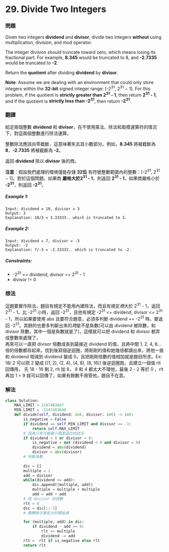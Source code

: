 # 29. Divide Two Integers
### 問題
Given two integers **dividend** and **divisor**, divide two integers **without** using multiplication, division, and mod operator.

The integer division should truncate toward zero, which means losing its fractional part. For example, **8.345** would be truncated to 8, and **-2.7335** would be truncated to **-2**.

Return the **quotient** after dividing **dividend** by **divisor**.

**Note**: Assume we are dealing with an environment that could only store integers within the **32-bit** signed integer range: [-2<sup>31</sup>, 2<sup>31</sup> − 1]. For this problem, if the quotient is **strictly greater than 2<sup>31</sup> - 1**, then return **2<sup>31</sup> - 1**, and if the quotient is **strictly less than -2<sup>31</sup>**, then return **-2<sup>31</sup>**.

### 翻譯
給定兩個整數 **dividend** 和 **divisor**，在不使用乘法、除法和取模運算符的情況下，對這兩個整數進行除法運算。

整數除法應該向零截斷，這意味著失去其小數部分。例如，**8.345** 將被截斷為 **8**，**-2.7335** 將被截斷為 **-2**。

返回 **dividend** 除以 **divisor** 後的商。

**注意**：假設我們處理的環境僅能存儲 **32位** 有符號整數範圍內的整數：[-2<sup>31</sup>, 2<sup>31</sup> − 1]。對於這個問題，如果商 **嚴格大於2<sup>31</sup> - 1**，則返回 **2<sup>31</sup> - 1**，如果商嚴格小於 **-2<sup>31</sup>**，則返回 **-2<sup>31</sup>**。

##### Example 1:
    Input: dividend = 10, divisor = 3
    Output: 3
    Explanation: 10/3 = 3.33333.. which is truncated to 3.
##### Example 2:
    Input: dividend = 7, divisor = -3
    Output: -2
    Explanation: 7/-3 = -2.33333.. which is truncated to -2.

##### Constraints:
- -2<sup>31</sup> <= dividend, divisor <= 2<sup>31</sup> - 1
- divisor != 0

### 想法
這題要實作除法，題目有規定不能用內建除法，而且有規定*商*大於 2<sup>31</sup> - 1，返回 2<sup>31</sup> - 1，比  -2<sup>31</sup> 小時，返回  -2<sup>31</sup>，且他有規定 -2<sup>31</sup> <= dividend, divisor <= 2<sup>31</sup> - 1，所以如果要使用 abs 且要符合題意，必須多判斷  dividend == -2<sup>31</sup> 時，要返回 -2<sup>31</sup>。其餘的也要多判斷出來的*商*是不是負數(可以由 dividend 被除數，和 divisor 除數，其中一個是負數就是了)，這樣就可以把 dividend 和 divisor 都弄成整數來處理了，  
再來可以一直把 divisor 倍數成長到最接近 dividend 的值，且將中間 1, 2, 4, 8...倍的倍數都存起來。找到後寫個逆迴圈，將剛剛的值和她幾倍都讀出來，將他一直和 dividend 相減到 dividend 變成 0，且把剛剛倍數的值相加就是題目所求。Ex: 18/ 2 可以把 2 變成 [(1, 2), (2, 4), (4, 8), (8, 16)] 後逆迴圈跑，且建立一個值 rlt 回傳用， 先 18 - 16 剩 2, rlt 加 8， 8 和 4 都太大不理他，最後 2 - 2 等於 0 ，rlt 再加 1 = 9 就可以回傳了，如果有餘數不用管他，題目不在意。
### 解法
```python
class Solution:
    MAX_LIMIT = 2147483647
    MIN_LIMIT = -2147483648
    def divide(self, dividend: int, divisor: int) -> int:
        is_negative = False
        if dividend == self.MIN_LIMIT and divisor == -1:
            return self.MAX_LIMIT
        # 因為只有可能最小值是溢位的狀況
        if dividend < 0 or divisor < 0:
            is_negative = not (dividend < 0 and divisor < 0)
            dividend = abs(dividend)
            divisor = abs(divisor)
        # 判斷負數
        
        dic = []
        multiple = 1
        add = divisor
        while(dividend >= add):
            dic.append((multiple, add))
            multiple = multiple + multiple
            add = add + add
        # 找 divisor 的倍數
        rlt = 0
        dic = dic[::-1]
        # 翻轉後才能從大的開始減

        for (multiple, add) in dic:
            if dividend - add >= 0:
                rlt += multiple
                dividend -= add
        rlt = -rlt if is_negative else rlt 
        return rlt
```